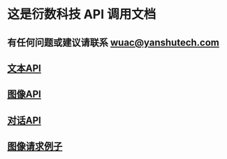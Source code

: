 # 这是衍数科技 API 调用文档
## 有任何问题或建议请联系 wuac@yanshutech.com

##  [文本API](/api/api-text/)
##  [图像API](/api/api-vision/)
##  [对话API](/api/api-bot/)
##  [图像请求例子](/example/vision_request_example/)
